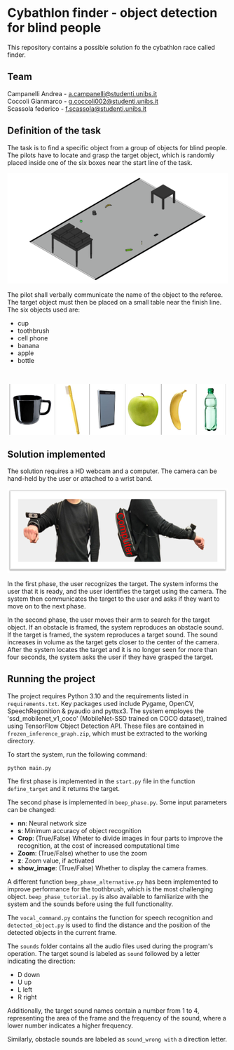 # Cybathlon finder - object detection for blind people
This repository contains a possible solution fo the cybathlon race called finder.
## Team
Campanelli Andrea - a.campanelli@studenti.unibs.it <br> 
Coccoli Gianmarco - g.coccoli002@studenti.unibs.it <br>
Scassola federico - f.scassola@studenti.unibs.it<br>

## Definition of the task
The task is to find a specific object from a group of objects for blind people. The pilots have to locate and grasp the target object, which is randomly placed inside one of the six boxes near the start line of the task.

![Setup scheme of the task](/readme_images/setup_task.png?raw=true "Setup scheme of the task")

The pilot shall verbally communicate the name of the object to the referee. The target object must then be placed on a small table near the finish line. The six objects used are:

- cup <br>
- toothbrush <br>
- cell phone <br>
- banana <br>
- apple <br>
- bottle <br>
<br>

![List target objects](/readme_images/target_objects.png?raw=true "Target objects")

## Solution implemented
The solution requires a HD webcam and a computer. The camera can be hand-held by the user or attached to a wrist band.

![Our solution device](/readme_images/mounted_device.png?raw=true "The solution implemented")

In the first phase, the user recognizes the target. The system informs the user that it is ready, and the user identifies the target using the camera. The system then communicates the target to the user and asks if they want to move on to the next phase.

In the second phase, the user moves their arm to search for the target object. If an obstacle is framed, the system reproduces an obstacle sound. If the target is framed, the system reproduces a target sound. The sound increases in volume as the target gets closer to the center of the camera. After the system locates the target and it is no longer seen for more than four seconds, the system asks the user if they have grasped the target.

## Running the project
The project requires Python 3.10 and the requirements listed in `requirements.txt`.
Key packages used include Pygame, OpenCV, SpeechRegonition & pyaudio and pyttsx3.
The system employes the 'ssd_mobilenet_v1_coco' (MobileNet-SSD trained on COCO dataset), trained using TensorFlow Object Detection API.
These files are contained in `frozen_inference_graph.zip`, which must be extracted to the working directory.

To start the system, run the following command:
```
python main.py
```
The first phase is implemented in the `start.py` file in the function `define_target` and it returns the target.

The second phase is implemented in `beep_phase.py`. Some input parameters can be changed:
- **nn**: Neural network size
- **s**: Minimum accuracy of object recognition
- **Crop**: (True/False) Wheter to divide images in four parts to improve the recognition, at the cost of increased computational time
- **Zoom**: (True/False) whether to use the zoom
- **z**: Zoom value, if activated
- **show_image**: (True/False) Whether to display the camera frames.

A different function `beep_phase_alternative.py` has been implemented to improve performance for the toothbrush, which is the most challenging object.
`beep_phase_tutorial.py` is also available to familiarize with the system and the sounds before using the full functionality.

The `vocal_command.py` contains the function for speech recognition and `detected_object.py` is used to find the distance and the position of the detected objects in the current frame.

The `sounds` folder contains all the audio files used during the program's operation. The target sound is labeled as `sound` followed by a letter indicating the direction:

- D down
- U up
- L left
- R right

Additionally, the target sound names contain a number from 1 to 4, representing the area of the frame and the frequency of the sound, where a lower number indicates a higher frequency.

Similarly, obstacle sounds are labeled as `sound_wrong with` a direction letter.
